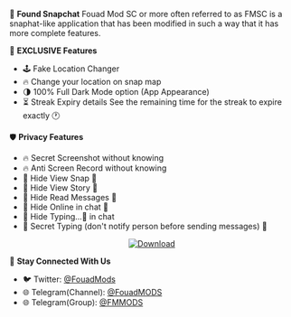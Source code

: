 👻 **Found Snapchat**
Fouad Mod SC or more often referred to as FMSC is a snaphat-like application that has been modified in such a way that it has more complete features.


💎 **EXCLUSIVE Features**
- 🕹 Fake Location Changer
- 🔥 Change your location on snap map
- 🌗 100% Full Dark Mode option (App Appearance)
- ⏳ Streak Expiry details
See the remaining time for the streak to expire exactly 🕐

🛡 **Privacy Features**
- 🔥 Secret Screenshot without knowing
- 🔥 Anti Screen Record without knowing
- 🔘 Hide View Snap 🥷 
- 🔘 Hide View Story 🙈
- 🔘 Hide Read Messages 👻 
- 🔘 Hide Online in chat 🔵
- 🔘 Hide Typing...💬 in chat
- 🔘 Secret Typing (don't notify person before sending messages) 🥷


<div align="center">

[![Download](https://img.shields.io/badge/Download-Now%20-green?color=%233DDC84&logo=android&logoColor=%23fff&style=for-the-badge)](https://fmmods.com/fouad-snapchat/?dl)

</div>
 
🔰 **Stay Connected With Us**
- 🐦 Twitter: [@FouadMods](http://Twitter.fouadmods.com)
- 🌐 Telegram(Channel): [@FouadMODS](https://t.me/FouadMODS)
- 🌐 Telegram(Group): [@FMMODS](https://t.me/FMMODS)
